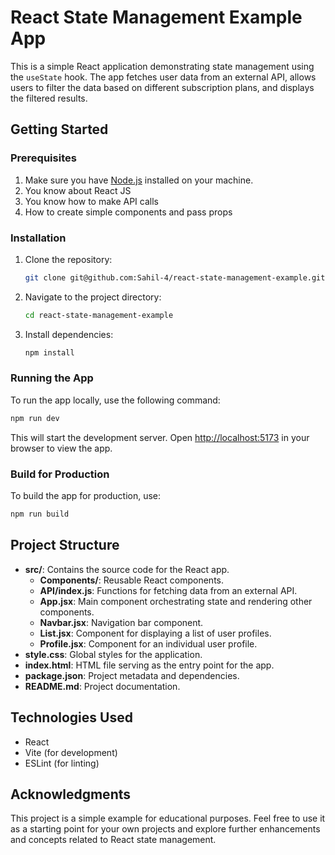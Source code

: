 # React State Management Example App

This is a simple React application demonstrating state management using the `useState` hook. The app fetches user data from an external API, allows users to filter the data based on different subscription plans, and displays the filtered results.

## Getting Started

### Prerequisites

1. Make sure you have [Node.js](https://nodejs.org/) installed on your machine.
2. You know about React JS
3. You know how to make API calls
4. How to create simple components and pass props

### Installation

1. Clone the repository:

   ```bash
   git clone git@github.com:Sahil-4/react-state-management-example.git
   ```

2. Navigate to the project directory:

   ```bash
   cd react-state-management-example
   ```

3. Install dependencies:

   ```bash
   npm install
   ```

### Running the App

To run the app locally, use the following command:

```bash
npm run dev
```

This will start the development server. Open [http://localhost:5173](http://localhost:5173) in your browser to view the app.

### Build for Production

To build the app for production, use:

```bash
npm run build
```

## Project Structure

- **src/**: Contains the source code for the React app.
  - **Components/**: Reusable React components.
  - **API/index.js**: Functions for fetching data from an external API.
  - **App.jsx**: Main component orchestrating state and rendering other components.
  - **Navbar.jsx**: Navigation bar component.
  - **List.jsx**: Component for displaying a list of user profiles.
  - **Profile.jsx**: Component for an individual user profile.
- **style.css**: Global styles for the application.
- **index.html**: HTML file serving as the entry point for the app.
- **package.json**: Project metadata and dependencies.
- **README.md**: Project documentation.

## Technologies Used

- React
- Vite (for development)
- ESLint (for linting)

## Acknowledgments

This project is a simple example for educational purposes. Feel free to use it as a starting point for your own projects and explore further enhancements and concepts related to React state management.
